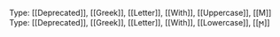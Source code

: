 Type: [[Deprecated]], [[Greek]], [[Letter]], [[With]], [[Uppercase]], [[Ϻ]]
Type: [[Deprecated]], [[Greek]], [[Letter]], [[With]], [[Lowercase]], [[ϻ]]
